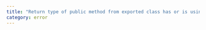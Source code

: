 ```yaml
---
title: "Return type of public method from exported class has or is using name '{0}' from private module '{1}'."
category: error
---
```

